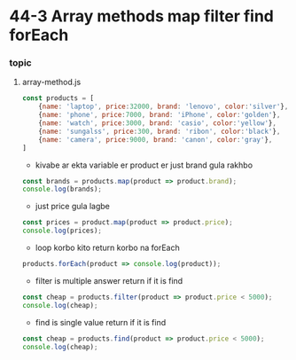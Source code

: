 # 44-3 Array methods map filter find forEach
### topic 
1. array-method.js 
    ``` javascript
    const products = [
        {name: 'laptop', price:32000, brand: 'lenovo', color:'silver'},
        {name: 'phone', price:7000, brand: 'iPhone', color:'golden'},
        {name: 'watch', price:3000, brand: 'casio', color:'yellow'},
        {name: 'sungalss', price:300, brand: 'ribon', color:'black'},
        {name: 'camera', price:9000, brand: 'canon', color:'gray'},
    ]
    ```
    - kivabe ar ekta variable er product er just brand gula rakhbo
    ``` javascript
    const brands = products.map(product => product.brand);
    console.log(brands);
    ```
    - just price gula lagbe 
    ```javascript
    const prices = product.map(product => product.price);
    console.log(prices);
    ```
    - loop korbo kito return korbo na forEach
    ```javascript 
    products.forEach(product => console.log(product));
    ```
    - filter is multiple answer return if it is find 
    ``` javascript
    const cheap = products.filter(product => product.price < 5000);
    console.log(cheap);
    ```
    - find is single value return if it is find
    ``` javascript
    const cheap = products.find(product => product.price < 5000);
    console.log(cheap);
    ```